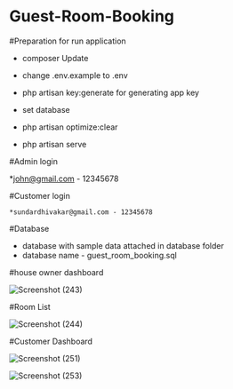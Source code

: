 # Guest-Room-Booking

#Preparation for run application

 * composer Update
 
 * change .env.example to .env
 
 * php artisan key:generate for generating app key
 
 * set database 
 
 * php artisan optimize:clear
 
 * php artisan serve

#Admin login

   *john@gmail.com - 12345678
 
#Customer login

    *sundardhivakar@gmail.com - 12345678
    
#Database
 * database with sample data attached in database folder
 * database name - guest_room_booking.sql

#house owner dashboard

![Screenshot (243)](https://user-images.githubusercontent.com/99136181/209131426-726fffae-3530-4033-b3a7-7c91f6d81ca3.png)

#Room List 

![Screenshot (244)](https://user-images.githubusercontent.com/99136181/209131818-afb63511-617c-4dee-beea-3c7b0b641b9d.png)


#Customer Dashboard

![Screenshot (251)](https://user-images.githubusercontent.com/99136181/209131984-6b623ed3-1b3d-4cb9-9b79-7bcf8bd6f324.png)

![Screenshot (253)](https://user-images.githubusercontent.com/99136181/209132124-59e06263-f6d1-4022-aa35-4bc4796b2a22.png)
